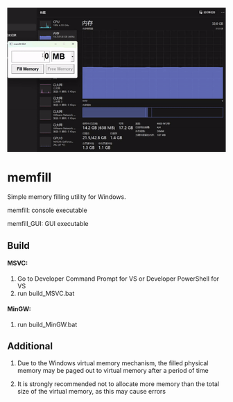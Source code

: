 ![memfill](./README/memfill.gif)

# memfill

Simple memory filling utility for Windows.

memfill: console executable

memfill_GUI: GUI executable



## Build

#### MSVC:

1. Go to Developer Command Prompt for VS or Developer PowerShell for VS
2. run build_MSVC.bat

#### MinGW:

1. run build_MinGW.bat



## Additional
1. Due to the Windows virtual memory mechanism, the filled physical memory may be paged out to virtual memory after a period of time

2. It is strongly recommended not to allocate more memory than the total size of the virtual memory, as this may cause errors